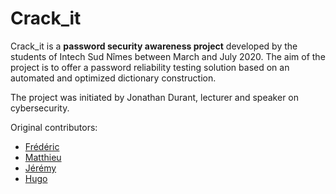 # Crack_it

Crack_it is a **password security awareness project** developed by the students of Intech Sud Nîmes between March and July 2020.
The aim of the project is to offer a password reliability testing solution based on an automated and optimized dictionary construction.

The project was initiated by Jonathan Durant, lecturer and speaker on cybersecurity.

Original contributors:
*  [Frédéric](url)
*  [Matthieu](https://github.com/MF-intech-sud)
*  [Jérémy](https://github.com/JL-intech)
*  [Hugo](https://github.com/h-marti)